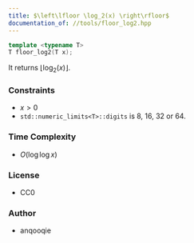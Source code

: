 ```yaml
---
title: $\left\lfloor \log_2(x) \right\rfloor$
documentation_of: //tools/floor_log2.hpp
---
```


```cpp
template <typename T>
T floor_log2(T x);
```

It returns $\left\lfloor \log_2(x) \right\rfloor$.

### Constraints
- $x > 0$
- `std::numeric_limits<T>::digits` is $8$, $16$, $32$ or $64$.

### Time Complexity
- $O(\log\log x)$

### License
- CC0

### Author
- anqooqie
